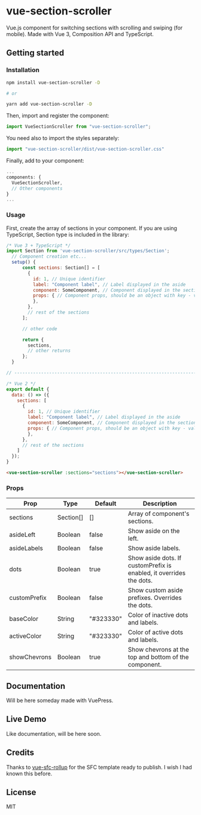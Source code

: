 # vue-section-scroller
Vue.js component for switching sections with scrolling and swiping (for mobile). Made with Vue 3, Composition API and TypeScript. 

## Getting started

### Installation
```bash
npm install vue-section-scroller -D

# or

yarn add vue-section-scroller -D
```
Then, import and register the component:
```js
import VueSectionScroller from "vue-section-scroller";
```
You need also to import the styles separately:
```js
import "vue-section-scroller/dist/vue-section-scroller.css"
```
Finally, add to your component:
```js
...
components: {
  VueSectionScroller,
  // Other components
}
...
```

### Usage
First, create the array of sections in your component. If you are using TypeScript, Section type is included in the library:
```js
/* Vue 3 + TypeScript */
import Section from 'vue-section-scroller/src/types/Section';
  // Component creation etc...
  setup() {
      const sections: Section[] = [
        {
          id: 1, // Unique identifier
          label: "Component label", // Label displayed in the aside
          component: SomeComponent, // Component displayed in the section
          props: { // Component props, should be an object with key - value pairs.
          },
        },
        // rest of the sections
      ];

      // other code

      return {
        sections,
        // other returns
      };
  }

// ---------------------------------------------------------------------------------------

/* Vue 2 */
export default {
  data: () => ({
    sections: [
      {
        id: 1, // Unique identifier
        label: "Component label", // Label displayed in the aside
        component: SomeComponent, // Component displayed in the section
        props: { // Component props, should be an object with key - value pairs.
        },
      },
      // rest of the sections
    ]
  });
}

```
```html
<vue-section-scroller :sections="sections"></vue-section-scroller>
```

### Props

| Prop         | Type      | Default   | Description                        |
| ---          | ---       | ---       | ---                                |
| sections     | Section[] | []        | Array of component's sections.     |
| asideLeft    | Boolean   | false     | Show aside on the left.            |
| asideLabels  | Boolean   | false     | Show aside labels.                 |
| dots         | Boolean   | true      | Show aside dots. If customPrefix is enabled, it overrides the dots. |
| customPrefix | Boolean   | false     | Show custom aside prefixes. Overrides the dots. |
| baseColor    | String    | "#323330" | Color of inactive dots and labels. |
| activeColor  | String    | "#323330" | Color of active dots and labels.  |
| showChevrons | Boolean   | true      | Show chevrons at the top and bottom of the component. |

## Documentation

Will be here someday made with VuePress.

## Live Demo

Like documentation, will be here soon.

## Credits
Thanks to [vue-sfc-rollup](https://github.com/team-innovation/vue-sfc-rollup) for the SFC template ready to publish. I wish I had known this before.

## License
MIT